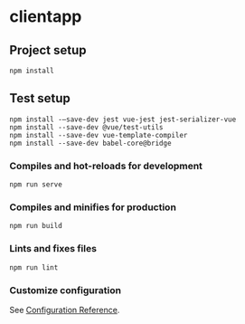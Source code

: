 # clientapp

## Project setup
```
npm install
```

## Test setup
```
npm install -—save-dev jest vue-jest jest-serializer-vue
npm install --save-dev @vue/test-utils
npm install --save-dev vue-template-compiler
npm install --save-dev babel-core@bridge
```

### Compiles and hot-reloads for development
```
npm run serve
```

### Compiles and minifies for production
```
npm run build
```

### Lints and fixes files
```
npm run lint
```

### Customize configuration
See [Configuration Reference](https://cli.vuejs.org/config/).
